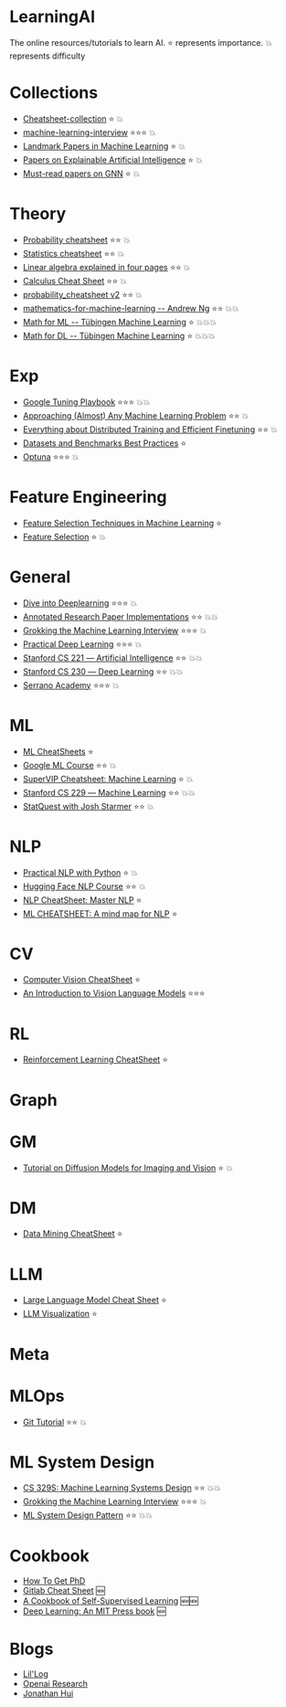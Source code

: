 # LearningAI
The online resources/tutorials to learn AI. ⭐ represents importance. 💥 represents difficulty

# Collections
* [Cheatsheet-collection](https://github.com/quanghuy0497/Cheatsheet-collection) ⭐  💥
* [machine-learning-interview](https://github.com/khangich/machine-learning-interview) ⭐⭐⭐  💥
* [Landmark Papers in Machine Learning](https://github.com/daturkel/learning-papers) ⭐  💥
* [Papers on Explainable Artificial Intelligence](https://github.com/anguyen8/XAI-papers) ⭐  💥
* [Must-read papers on GNN](https://github.com/thunlp/GNNPapers) ⭐  💥

# Theory
* [Probability cheatsheet](https://stanford.edu/~shervine/teaching/cme-106/cheatsheet-probability) ⭐⭐  💥
* [Statistics cheatsheet](https://stanford.edu/~shervine/teaching/cme-106/cheatsheet-statistics) ⭐⭐  💥
* [Linear algebra explained in four pages](https://souravsengupta.com/cds2016/lectures/Savov_Notes.pdf) ⭐⭐  💥
* [Calculus Cheat Sheet](https://tutorial.math.lamar.edu/pdf/Calculus_Cheat_Sheet_All.pdf) ⭐⭐  💥
* [probability_cheatsheet v2](https://static1.squarespace.com/static/54bf3241e4b0f0d81bf7ff36/t/55e9494fe4b011aed10e48e5/1441352015658/probability_cheatsheet.pdf) ⭐⭐  💥
* [mathematics-for-machine-learning -- Andrew Ng](https://www.bilibili.com/video/BV1Pg4y1X7Pa/) ⭐⭐  💥💥
* [Math for ML -- Tübingen Machine Learning](https://www.youtube.com/watch?v=PZwxF59DhYA&list=PL05umP7R6ij1a6KdEy8PVE9zoCv6SlHRS) ⭐  💥💥💥
* [Math for DL -- Tübingen Machine Learning](https://www.youtube.com/watch?v=gq0m_2Glz0g&list=PL05umP7R6ij0bo4UtMdzEJ6TiLOqj4ZCm) ⭐  💥💥💥

# Exp
* [Google Tuning Playbook](https://github.com/google-research/tuning_playbook) ⭐⭐⭐  💥💥
* [Approaching (Almost) Any Machine Learning Problem](https://docdrop.org/download_annotation_doc/AAAMLP-569to.pdf) ⭐⭐  💥
* [Everything about Distributed Training and Efficient Finetuning](https://sumanthrh.com/post/distributed-and-efficient-finetuning/) ⭐⭐  💥
* [Datasets and Benchmarks Best Practices](https://neuripsconf.medium.com/announcing-the-neurips-2021-datasets-and-benchmarks-track-644e27c1e66c/) ⭐
* [Optuna](https://github.com/optuna/optuna) ⭐⭐⭐  💥

# Feature Engineering
* [Feature Selection Techniques in Machine Learning](https://www.kaggle.com/code/piyushagni5/feature-selection-techniques-in-machine-learning) ⭐
* [Feature Selection](https://www.youtube.com/watch?v=73SEn4TaCxs) ⭐ 💥

# General
* [Dive into Deeplearning](https://courses.d2l.ai/zh-v2/)  ⭐⭐⭐  💥
* [Annotated Research Paper Implementations](https://nn.labml.ai/index.html) ⭐⭐  💥💥
* [Grokking the Machine Learning Interview](https://www.educative.io/courses/grokking-the-machine-learning-interview) ⭐⭐⭐  💥
* [Practical Deep Learning](https://course.fast.ai/) ⭐⭐⭐  💥
* [Stanford CS 221 ― Artificial Intelligence](https://stanford.edu/~shervine/teaching/cs-221/) ⭐⭐  💥💥
* [Stanford CS 230 ― Deep Learning](https://stanford.edu/~shervine/teaching/cs-230/) ⭐⭐  💥💥
* [Serrano Academy](https://www.youtube.com/@SerranoAcademy) ⭐⭐⭐  💥

# ML
* [ML CheatSheets](https://sites.google.com/view/datascience-cheat-sheets/) ⭐
* [Google ML Course](https://developers.google.com/machine-learning) ⭐⭐ 💥
* [SuperVIP Cheatsheet: Machine Learning](https://sgfin.github.io/files/cheatsheets/cs229_2018_cheatsheet.pdf) ⭐  💥
* [Stanford CS 229 ― Machine Learning](https://stanford.edu/~shervine/teaching/cs-229/) ⭐⭐  💥💥
* [StatQuest with Josh Starmer](https://www.youtube.com/@statquest/featured) ⭐⭐ 💥

# NLP
* [Practical NLP with Python](https://www.nlplanet.org/course-practical-nlp/) ⭐  💥
* [Hugging Face NLP Course](https://huggingface.co/learn/nlp-course/) ⭐⭐  💥
* [NLP CheatSheet: Master NLP](https://www.kaggle.com/code/rftexas/nlp-cheatsheet-master-nlp)  ⭐
* [ML CHEATSHEET: A mind map for NLP](https://www.kaggle.com/code/rftexas/ml-cheatsheet-a-mind-map-for-nlp)  ⭐

# CV
* [Computer Vision CheatSheet](https://github.com/hagary/cv-cheatsheet/blob/master/cv-sheet.pdf)  ⭐
* [An Introduction to Vision Language Models](https://arxiv.org/pdf/2405.17247)  ⭐⭐⭐

# RL
* [Reinforcement Learning CheatSheet](https://github.com/linker81/Reinforcement-Learning-CheatSheet/blob/master/rl_cheatsheet.pdf)  ⭐

# Graph

# GM
* [Tutorial on Diffusion Models for Imaging and Vision](https://arxiv.org/pdf/2403.18103.pdf)  ⭐  💥

# DM
* [Data Mining CheatSheet](https://web.cs.ucla.edu/~patricia.xiao/files/CS145_Cheat_Sheet_Final.pdf)  ⭐

# LLM
* [Large Language Model Cheat Sheet](https://github.com/Abonia1/CheatSheet-LLM/blob/main/Large%20Language%20Model%20Cheat%20Sheet.pdf)  ⭐
* [LLM Visualization](https://bbycroft.net/llm)  ⭐

# Meta

# MLOps
* [Git Tutorial](https://www.bilibili.com/video/BV1wJ4m1u7te/?spm_id_from=333.788.top_right_bar_window_dynamic.content.click&vd_source=869cb7e1b21d276df4f7a13a62777aaf) ⭐⭐  💥

# ML System Design
* [CS 329S: Machine Learning Systems Design](https://stanford-cs329s.github.io/)  ⭐⭐  💥💥
* [Grokking the Machine Learning Interview](https://www.educative.io/courses/grokking-the-machine-learning-interview)  ⭐⭐⭐  💥
* [ML System Design Pattern](https://github.com/mercari/ml-system-design-pattern)  ⭐⭐  💥💥

# Cookbook
* [How To Get PhD](https://lahore.comsats.edu.pk/library/hub/How_to_get_PhD.pdf)
* [Gitlab Cheat Sheet](https://about.gitlab.com/images/press/git-cheat-sheet.pdf) 🆕
* [A Cookbook of Self-Supervised Learning](https://arxiv.org/pdf/2304.12210.pdf) 🆕🆕
* [Deep Learning: An MIT Press book](https://www.deeplearningbook.org/) 🆕

# Blogs
* [Lil'Log](https://lilianweng.github.io/)
* [Openai Research](https://openai.com/news/)
* [Jonathan Hui](https://jonathan-hui.medium.com/)

